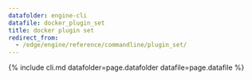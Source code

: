 ```yaml
---
datafolder: engine-cli
datafile: docker_plugin_set
title: docker plugin set
redirect_from:
  - /edge/engine/reference/commandline/plugin_set/
---
```

<!--
This page is automatically generated from Docker's source code. If you want to
suggest a change to the text that appears here, open a ticket or pull request
in the source repository on GitHub:

https://github.com/docker/cli
-->
{% include cli.md datafolder=page.datafolder datafile=page.datafile %}
